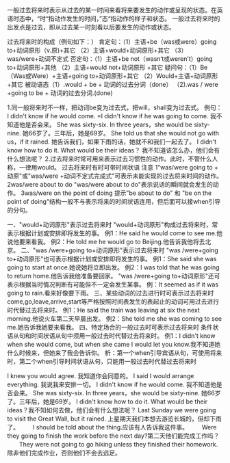 一般过去将来时表示从过去的某一时间来看将来要发生的动作或呈现的状态。在英语时态中，“时“指动作发生的时间，”态“指动作的样子和状态。 一般过去将来时的出发点是过去，即从过去某一时刻看以后要发生的动作或状态。

过去将来时的构成（例句如下：）
肯定句：（1）主语+be（was或were）going to+动词原形（v.原)+其它
（2）主语+would+动词原形+其它
（3）was/were+动词不定式
否定句：（1）主语+be not（wasn‘t或weren’t）going to+动词原形+其他
（2）主语+would not+动词原形 +其它
疑问句：（1）Be（Was或Were）+主语+going to+动词原形+其它
（2）Would+主语+动词原形+其它
被动语态（1）.would + be + 动词的过去分词（done）
（2).was / were +going to be + 动词的过去分词.(done)


1.同一般将来时不一样，把动词be变为过去式，把will，shall变为过去式。
例句：I didn't know if he would come.
=I didn't know if he was going to come.
我不知道他是否会来。
She was sixty-six. In three years，she would be sixty-nine.
她66岁了。三年后，她是69岁。
She told us that she would not go with us，if it rained.
她告诉我们，如果下雨的话，她就不和我们一起去了。
I didn't know how to do it. What would be their ideas？
我不知道该怎么办，他们会有什么想法呢？
2.过去将来时常可用来表示过去习惯性的动作。此时，不管什么人称，一律用would。
过去将来时有时可带时间状语
注意
1"was/were going to + 动原"或"was/were +动词不定式完成式"可表示未能实现的过去将来时间的动作。
2was/were about to do
"was/were about to do"表示说话的瞬间就会发生的动作。
3was/were on the point of doing
提示"be about to do" 和 "be on the point of doing"结构一般不与表示将来的时间状语连用，但后面可以接when引导的分句。


一、"would+动词原形"表示过去将来时
"would+动词原形"构成过去将来时，常表示根据计划或安排即将发生的事。
例1：He said he would come to see me.他说他要来看我。
例2：He told me he would go to Beijing.他告诉我他将去北京。
二、"was /were+going to+动词原形"表示过去将来时
"was /were+going to+动词原形"也可表示根据计划或安排即将发生的事。
例1：She said she was going to start at once.她说她将立即出发。
例2：I was told that he was going to return home.他告诉我他准备要回家。
"was /were+going to+动词原形"还可表示根据当时情况判断有可能但不一定会发生某事。
例：It seemed as if it was going to rain.看来好像要下雨。
三、某些动词的过去进行时可表示过去将来时
come,go,leave,arrive,start等严格按照时间表发生的表起止的动词可用过去进行时代替过去将来时。
例1：He said the train was leaving at six the next morning.他说火车第二天早晨出发。
例2：She told me she was coming to see me.她告诉我她要来看我。
四、特定场合的一般过去时可表示过去将来时
条件状语从句和时间状语从句中须用一般过去时代替过去将来时。
例1：I didn't know when she would come, but when she came I would let you know.我不知道她什么时候来，但她来了我会告诉你。
析：第一个when引导宾语从句，可使用将来时，第二个when引导时间状语从句，只能用一般过去时代替过去将来时


I knew you would agree. 我知道你会同意的。
I said I would arrange everything. 我说我来安排一切。
I didn't know if he would come. 我不知道他是否会来。
She was sixty-six. In three years，she would be sixty-nine. 她66岁了。三年后，她是69岁。
I didn't know how to do it. What would be their ideas？我不知如何去做，他们会有什么想法呢？
Last Sunday we were going to visit the Great Wall, but it rained. 上星期天我们本想去游览长城的，但却下雨了。
　　I should be told about the thing.应该有人告诉我这件事。
　　Were they going to finish the work before the next day?第二天他们能完成工作吗？
　　They were not going to go hiking unless they finished their homework.除非他们完成作业，否则他们不会去远足。

